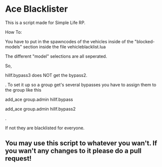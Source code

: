# Ace Blacklister

This is a script made for Simple Life RP.


How To:

You have to put in the spawncodes of the vehicles inside of the "blocked-models" section inside the file vehicleblacklist.lua

The different "model" selections are all seperated. 

So, 

hillf.bypass3 does NOT get the bypass2. 


.
To set it up so a group get's several bypasses you have to assign them to the group like this


add_ace group.admin hillf.bypass

add_ace group.admin hillf.bypass2

.

If not they are blacklisted for everyone.



## You may use this script to whatever you wan't. If you wan't any changes to it please do a pull request! ## 
